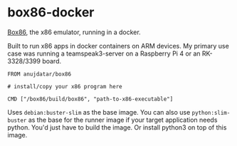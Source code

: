 # box86-docker
[Box86](https://github.com/ptitSeb/box86), the x86 emulator, running in a docker.

Built to run x86 apps in docker containers on ARM devices. My primary use case was running a teamspeak3-server on a Raspberry Pi 4 or an RK-3328/3399 board.

```docker
FROM anujdatar/box86

# install/copy your x86 program here

CMD ["/box86/build/box86", "path-to-x86-executable"]
```

Uses `debian:buster-slim` as the base image. You can also use `python:slim-buster` as the base for the runner image if your target application needs python. You'd just have to build the image. Or install python3 on top of this image.

